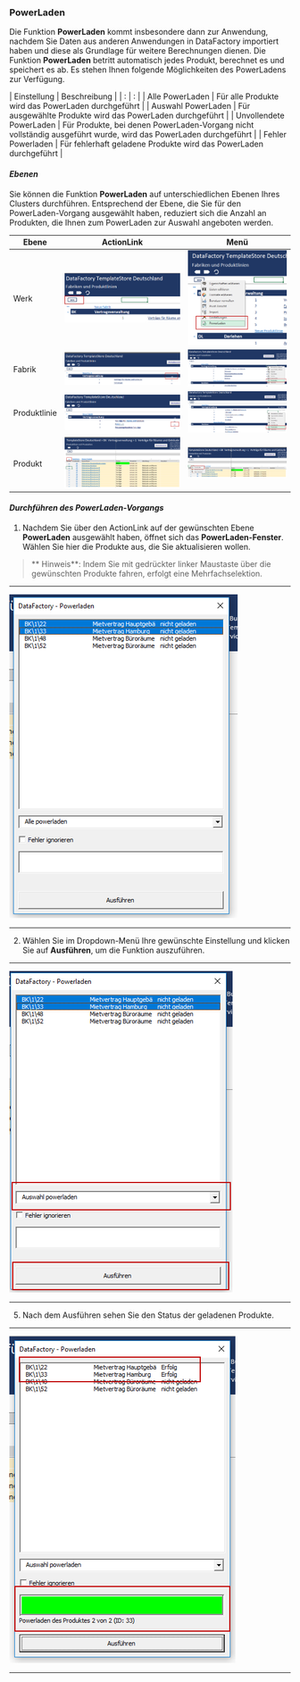 ### PowerLaden  

Die Funktion **PowerLaden** kommt insbesondere dann zur Anwendung, nachdem Sie Daten aus anderen Anwendungen in DataFactory importiert haben und diese als Grundlage für weitere Berechnungen dienen. Die Funktion **PowerLaden** betritt automatisch jedes Produkt, berechnet es und speichert es ab. Es stehen Ihnen folgende Möglichkeiten des PowerLadens zur Verfügung.  

| Einstellung | Beschreibung |
| : | : |
| Alle PowerLaden | Für alle Produkte wird das PowerLaden durchgeführt |
| Auswahl PowerLaden | Für ausgewählte Produkte wird das PowerLaden durchgeführt |
| Unvollendete PowerLaden | Für Produkte, bei denen PowerLaden-Vorgang nicht vollständig ausgeführt wurde, wird das PowerLaden durchgeführt |
| Fehler Powerladen | Für fehlerhaft geladene Produkte wird das PowerLaden durchgeführt |

#### *Ebenen*

Sie können die Funktion **PowerLaden** auf unterschiedlichen Ebenen Ihres Clusters durchführen. Entsprechend der Ebene, die Sie für den PowerLaden-Vorgang ausgewählt haben, reduziert sich die Anzahl an Produkten, die Ihnen zum PowerLaden zur Auswahl angeboten werden.

|Ebene|ActionLink|Menü|
|-|-|-|
|Werk|![](/Pictures/Excel-Client/Produkt/PowerLaden/powerladen_1.png)|![](/Pictures/Excel-Client/Produkt/PowerLaden/powerladen_2.png)|
|Fabrik|![](/Pictures/Excel-Client/Produkt/PowerLaden/powerladen_3.png)|![](/Pictures/Excel-Client/Produkt/PowerLaden/powerladen_4.png)|
|Produktlinie|![](/Pictures/Excel-Client/Produkt/PowerLaden/powerladen_5.png)|![](/Pictures/Excel-Client/Produkt/PowerLaden/powerladen_6.png)|
|Produkt|![](/Pictures/Excel-Client/Produkt/PowerLaden/powerladen_7.png)| ![](/Pictures/Excel-Client/Produkt/PowerLaden/powerladen_8.png)| 


#### *Durchführen des PowerLaden-Vorgangs*

1) Nachdem Sie über den ActionLink auf der gewünschten Ebene **PowerLaden** ausgewählt haben, öffnet sich das **PowerLaden-Fenster**. Wählen Sie hier die Produkte aus, die Sie aktualisieren wollen.  

> ** Hinweis**: Indem Sie mit gedrückter linker Maustaste über die gewünschten Produkte fahren, erfolgt eine Mehrfachselektion.

---
![](/Pictures/Excel-Client/Produkt/PowerLaden/powerladen_9.png) 

---

2) Wählen Sie im Dropdown-Menü Ihre gewünschte Einstellung und klicken Sie auf **Ausführen**, um die Funktion auszuführen.   
 
---
![](/Pictures/Excel-Client/Produkt/PowerLaden/powerladen_10.png) 

---

5) Nach dem Ausführen sehen Sie den Status der geladenen Produkte.

---
![](/Pictures/Excel-Client/Produkt/PowerLaden/powerladen_11.png) 

---